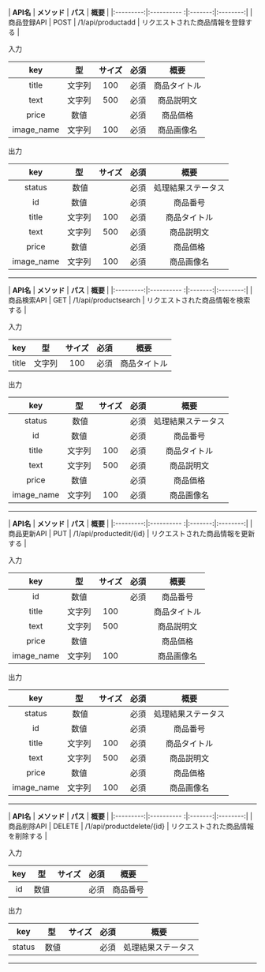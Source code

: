 | __API名__ | __メソッド__ | __パス__ | __概要__ |
|:---------:|:---------- :|:-------:|:--------:|
| 商品登録API | POST | /1/api/productadd | リクエストされた商品情報を登録する |

入力

| __key__ | __型__ | __サイズ__ | __必須__ | __概要__ |
|:-------:|:------:|:---------:|:-------:|:--------:| 
| title | 文字列 | 100 | 必須 | 商品タイトル |
| text | 文字列 | 500 | 必須 | 商品説明文 |
| price | 数値 | | 必須 | 商品価格 |
| image_name | 文字列 | 100 | 必須 | 商品画像名 |

出力

| __key__ | __型__ | __サイズ__ | __必須__ | __概要__ |
|:-------:|:------:|:---------:|:-------:|:--------:| 
| status | 数値 | | 必須 | 処理結果ステータス |
| id | 数値 | | 必須 | 商品番号 |
| title | 文字列 | 100 | 必須 | 商品タイトル |
| text | 文字列 | 500 | 必須 | 商品説明文 |
| price | 数値 | | 必須 | 商品価格 |
| image_name | 文字列 | 100 | 必須 | 商品画像名 |
___
| __API名__ | __メソッド__ | __パス__ | __概要__ |
|:---------:|:---------- :|:-------:|:--------:|
| 商品検索API | GET | /1/api/productsearch | リクエストされた商品情報を検索する |
  
入力

| __key__ | __型__ | __サイズ__ | __必須__ | __概要__ |
|:-------:|:------:|:---------:|:-------:|:--------:| 
| title | 文字列 | 100 | 必須 | 商品タイトル |

出力

| __key__ | __型__ | __サイズ__ | __必須__ | __概要__ |
|:-------:|:------:|:---------:|:-------:|:--------:| 
| status | 数値 | | 必須 | 処理結果ステータス |
| id | 数値 | | 必須 | 商品番号 |
| title | 文字列 | 100 | 必須 | 商品タイトル |
| text | 文字列 | 500 | 必須 | 商品説明文 |
| price | 数値 | | 必須 | 商品価格 |
| image_name | 文字列 | 100 | 必須 | 商品画像名 |
___
| __API名__ | __メソッド__ | __パス__ | __概要__ |
|:---------:|:---------- :|:-------:|:--------:|
| 商品更新API | PUT | /1/api/productedit/{id} | リクエストされた商品情報を更新する |

入力

| __key__ | __型__ | __サイズ__ | __必須__ | __概要__ |
|:-------:|:------:|:---------:|:-------:|:--------:| 
| id | 数値 | | 必須 | 商品番号 |
| title | 文字列 | 100 | | 商品タイトル |
| text | 文字列 | 500 | | 商品説明文 |
| price | 数値 | | | 商品価格 |
| image_name | 文字列 | 100 | | 商品画像名 |

出力

| __key__ | __型__ | __サイズ__ | __必須__ | __概要__ |
|:-------:|:------:|:---------:|:-------:|:--------:| 
| status | 数値 | | 必須 | 処理結果ステータス |
| id | 数値 | | 必須 | 商品番号 |
| title | 文字列 | 100 | 必須 | 商品タイトル |
| text | 文字列 | 500 | 必須 | 商品説明文 |
| price | 数値 | | 必須 | 商品価格 |
| image_name | 文字列 | 100 | 必須 | 商品画像名 |
___
| __API名__ | __メソッド__ | __パス__ | __概要__ |
|:---------:|:---------- :|:-------:|:--------:|
| 商品削除API | DELETE | /1/api/productdelete/{id} | リクエストされた商品情報を削除する |

入力

| __key__ | __型__ | __サイズ__ | __必須__ | __概要__ |
|:-------:|:------:|:---------:|:-------:|:--------:| 
| id | 数値 | | 必須 | 商品番号 |

出力

| __key__ | __型__ | __サイズ__ | __必須__ | __概要__ |
|:-------:|:------:|:---------:|:-------:|:--------:| 
| status | 数値 | | 必須 | 処理結果ステータス |
___